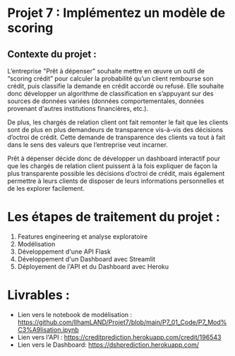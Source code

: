 # Projet 7 : Implémentez un modèle de scoring

## Contexte du projet : 
L’entreprise "Prêt à dépenser" souhaite mettre en œuvre un outil de “scoring crédit” pour calculer la probabilité qu’un client rembourse son crédit, puis classifie la demande en crédit accordé ou refusé. Elle souhaite donc développer un algorithme de classification en s’appuyant sur des sources de données variées (données comportementales, données provenant d'autres institutions financières, etc.).

De plus, les chargés de relation client ont fait remonter le fait que les clients sont de plus en plus demandeurs de transparence vis-à-vis des décisions d’octroi de crédit. Cette demande de transparence des clients va tout à fait dans le sens des valeurs que l’entreprise veut incarner.

Prêt à dépenser décide donc de développer un dashboard interactif pour que les chargés de relation client puissent à la fois expliquer de façon la plus transparente possible les décisions d’octroi de crédit, mais également permettre à leurs clients de disposer de leurs informations personnelles et de les explorer facilement.

# Les étapes de traitement du projet :
1. Features engineering et analyse exploratoire
2. Modélisation
3. Développement d'une API Flask 
4. Développement d'un Dashboard avec Streamlit 
5. Déployement de l'API et du Dashboard avec Heroku

# Livrables : 
* Lien vers le notebook de modélisation : https://github.com/IlhamLAND/Projet7/blob/main/P7_01_Code/P7_Mod%C3%A9lisation.ipynb
* Lien vers l'API : https://creditprediction.herokuapp.com/credit/196543
* Lien vers le Dashboard: https://dshprediction.herokuapp.com/

